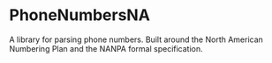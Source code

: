 # PhoneNumbersNA
A library for parsing phone numbers. Built around the North American Numbering Plan and the NANPA formal specification.
